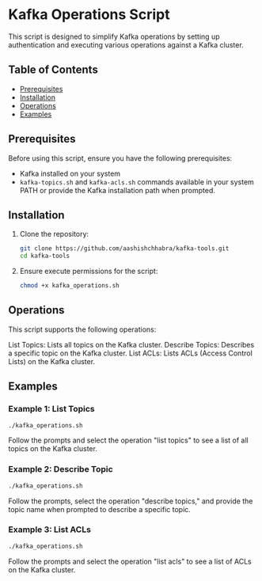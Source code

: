 # Kafka Operations Script

This script is designed to simplify Kafka operations by setting up authentication and executing various operations against a Kafka cluster.

## Table of Contents

- [Prerequisites](#prerequisites)
- [Installation](#installation)
- [Operations](#operations)
- [Examples](#examples)

## Prerequisites

Before using this script, ensure you have the following prerequisites:

- Kafka installed on your system
- `kafka-topics.sh` and `kafka-acls.sh` commands available in your system PATH or provide the Kafka installation path when prompted.

## Installation

1. Clone the repository:

   ```bash
   git clone https://github.com/aashishchhabra/kafka-tools.git
   cd kafka-tools
2. Ensure execute permissions for the script:

   ```bash
   chmod +x kafka_operations.sh

## Operations
This script supports the following operations:

List Topics: Lists all topics on the Kafka cluster.
Describe Topics: Describes a specific topic on the Kafka cluster.
List ACLs: Lists ACLs (Access Control Lists) on the Kafka cluster.

## Examples
### Example 1: List Topics

   ```bash
   ./kafka_operations.sh
   ```
Follow the prompts and select the operation "list topics" to see a list of all topics on the Kafka cluster.

### Example 2: Describe Topic

   ```bash
   ./kafka_operations.sh
   ```
Follow the prompts, select the operation "describe topics," and provide the topic name when prompted to describe a specific topic.

### Example 3: List ACLs

   ```bash
   ./kafka_operations.sh
   ```
Follow the prompts and select the operation "list acls" to see a list of ACLs on the Kafka cluster.




